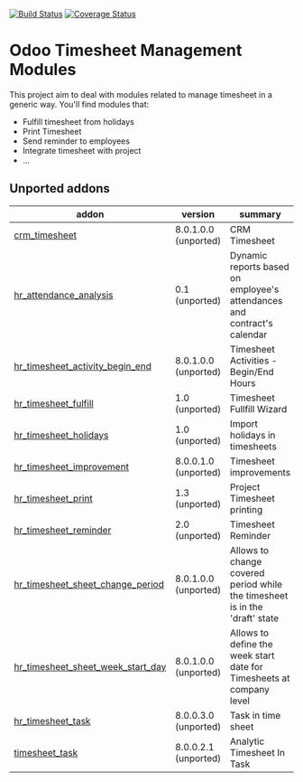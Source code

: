 [![Build Status](https://travis-ci.org/OCA/hr-timesheet.svg?branch=10.0)](https://travis-ci.org/OCA/hr-timesheet)
[![Coverage Status](https://coveralls.io/repos/OCA/hr-timesheet/badge.png?branch=10.0)](https://coveralls.io/r/OCA/hr-timesheet?branch=10.0)

Odoo Timesheet Management Modules
=================================

This project aim to deal with modules related to manage timesheet in a generic 
way. You'll find modules that:

 - Fulfill timesheet from holidays
 - Print Timesheet
 - Send reminder to employees
 - Integrate timesheet with project
 - ...


[//]: # (addons)

Unported addons
---------------
addon | version | summary
--- | --- | ---
[crm_timesheet](crm_timesheet/) | 8.0.1.0.0 (unported) | CRM Timesheet
[hr_attendance_analysis](hr_attendance_analysis/) | 0.1 (unported) | Dynamic reports based on employee's attendances and contract's calendar
[hr_timesheet_activity_begin_end](hr_timesheet_activity_begin_end/) | 8.0.1.0.0 (unported) | Timesheet Activities - Begin/End Hours
[hr_timesheet_fulfill](hr_timesheet_fulfill/) | 1.0 (unported) | Timesheet Fullfill Wizard
[hr_timesheet_holidays](hr_timesheet_holidays/) | 1.0 (unported) | Import holidays in timesheets
[hr_timesheet_improvement](hr_timesheet_improvement/) | 8.0.0.1.0 (unported) | Timesheet improvements
[hr_timesheet_print](hr_timesheet_print/) | 1.3 (unported) | Project Timesheet printing
[hr_timesheet_reminder](hr_timesheet_reminder/) | 2.0 (unported) | Timesheet Reminder
[hr_timesheet_sheet_change_period](hr_timesheet_sheet_change_period/) | 8.0.1.0.0 (unported) | Allows to change covered period while the timesheet is in the 'draft' state
[hr_timesheet_sheet_week_start_day](hr_timesheet_sheet_week_start_day/) | 8.0.1.0.0 (unported) | Allows to define the week start date for Timesheets at company level
[hr_timesheet_task](hr_timesheet_task/) | 8.0.0.3.0 (unported) | Task in time sheet
[timesheet_task](timesheet_task/) | 8.0.0.2.1 (unported) | Analytic Timesheet In Task

[//]: # (end addons)
